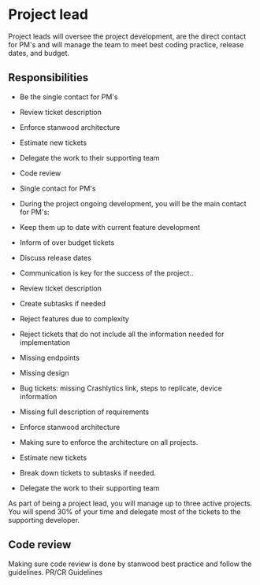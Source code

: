 # Project lead

Project leads will oversee the project development, are the direct contact for PM's and will manage the team to meet best coding practice, release dates, and budget.

## Responsibilities

- Be the single contact for PM's
- Review ticket description
- Enforce stanwood architecture
- Estimate new tickets
- Delegate the work to their supporting team
- Code review
- Single contact for PM's
- During the project ongoing development, you will be the main contact for PM's:

- Keep them up to date with current feature development
- Inform of over budget tickets
- Discuss release dates
- Communication is key for the success of the project..

- Review ticket description
- Create subtasks if needed
- Reject features due to complexity
- Reject tickets that do not include all the information needed for implementation
- Missing endpoints
- Missing design
- Bug tickets: missing Crashlytics link, steps to replicate, device information
- Missing full description of requirements 
- Enforce stanwood architecture
- Making sure to enforce the architecture on all projects. 

- Estimate new tickets
- Break down tickets to subtasks if needed.

- Delegate the work to their supporting team

As part of being a project lead, you will manage up to three active projects. You will spend 30% of your time and delegate most of the tickets to the supporting developer.

## Code review
Making sure code review is done by stanwood best practice and follow the guidelines. PR/CR Guidelines
